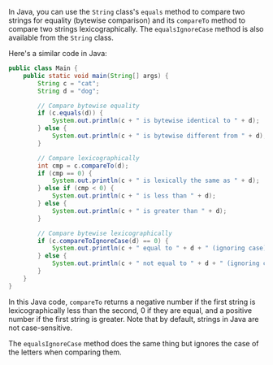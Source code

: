 In Java, you can use the `String` class's `equals` method to compare two strings for equality (bytewise comparison) and its `compareTo` method to compare two strings lexicographically. The `equalsIgnoreCase` method is also available from the `String` class.

Here's a similar code in Java:

```java
public class Main {
    public static void main(String[] args) {
        String c = "cat";
        String d = "dog";

        // Compare bytewise equality
        if (c.equals(d)) {
            System.out.println(c + " is bytewise identical to " + d);
        } else {
            System.out.println(c + " is bytewise different from " + d);
        }

        // Compare lexicographically
        int cmp = c.compareTo(d);
        if (cmp == 0) {
            System.out.println(c + " is lexically the same as " + d);
        } else if (cmp < 0) {
            System.out.println(c + " is less than " + d);
        } else {
            System.out.println(c + " is greater than " + d);
        }

        // Compare bytewise lexicographically
        if (c.compareToIgnoreCase(d) == 0) {
            System.out.println(c + " equal to " + d + " (ignoring case)");
        } else {
            System.out.println(c + " not equal to " + d + " (ignoring case)");
        }
    }
}
```

In this Java code, `compareTo` returns a negative number if the first string is lexicographically less than the second, 0 if they are equal, and a positive number if the first string is greater. Note that by default, strings in Java are not case-sensitive.

The `equalsIgnoreCase` method does the same thing but ignores the case of the letters when comparing them.
